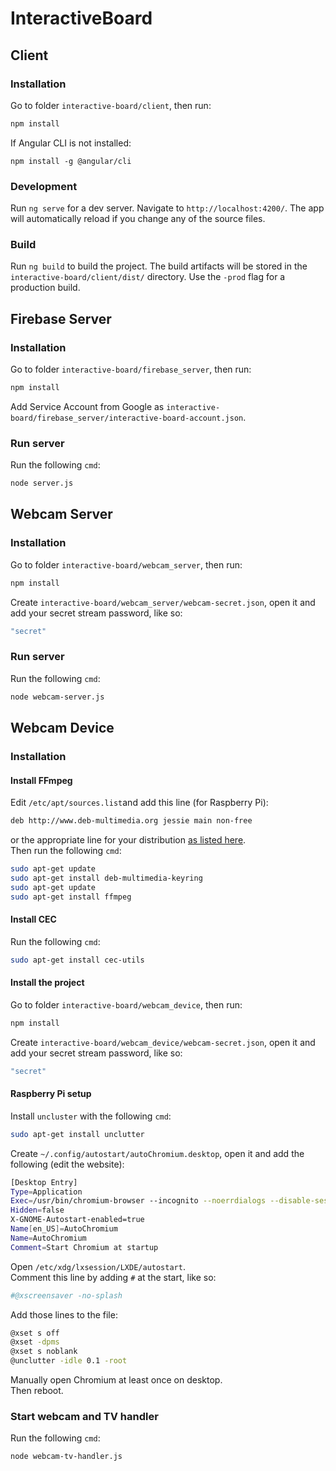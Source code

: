 # InteractiveBoard

## Client
### Installation
Go to folder `interactive-board/client`, then run:
```bash
npm install
```
If Angular CLI is not installed:
```
npm install -g @angular/cli
```
### Development
Run `ng serve` for a dev server. Navigate to `http://localhost:4200/`. The app will automatically reload if you change any of the source files.

### Build
Run `ng build` to build the project. The build artifacts will be stored in the `interactive-board/client/dist/` directory. Use the `-prod` flag for a production build.

## Firebase Server
### Installation
Go to folder `interactive-board/firebase_server`, then run:
```bash
npm install
```
Add Service Account from Google as `interactive-board/firebase_server/interactive-board-account.json`.

### Run server
Run the following `cmd`:
```bash
node server.js
```

## Webcam Server
### Installation
Go to folder `interactive-board/webcam_server`, then run:
```bash
npm install
```
Create `interactive-board/webcam_server/webcam-secret.json`, open it and add your secret stream password, like so:
```bash
"secret"
```

### Run server
Run the following `cmd`:
```bash
node webcam-server.js
```

## Webcam Device
### Installation
#### Install FFmpeg
Edit `/etc/apt/sources.list`and add this line (for Raspberry Pi):
```bash
deb http://www.deb-multimedia.org jessie main non-free
```
or the appropriate line for your distribution [as listed here](http://www.deb-multimedia.org/).  
Then run the following `cmd`:
```bash
sudo apt-get update
sudo apt-get install deb-multimedia-keyring
sudo apt-get update
sudo apt-get install ffmpeg
```
#### Install CEC
Run the following `cmd`:
```bash
sudo apt-get install cec-utils
```
#### Install the project
Go to folder `interactive-board/webcam_device`, then run:
```bash
npm install
```
Create `interactive-board/webcam_device/webcam-secret.json`, open it and add your secret stream password, like so:
```bash
"secret"
```
#### Raspberry Pi setup
Install `uncluster` with the following `cmd`:
```bash
sudo apt-get install unclutter
```
Create `~/.config/autostart/autoChromium.desktop`, open it and add the following (edit the website):
```bash
[Desktop Entry]
Type=Application
Exec=/usr/bin/chromium-browser --incognito --noerrdialogs --disable-session-crashed-bubble --disable-infobars --kiosk http://www.website.com
Hidden=false
X-GNOME-Autostart-enabled=true
Name[en_US]=AutoChromium
Name=AutoChromium
Comment=Start Chromium at startup
```
Open `/etc/xdg/lxsession/LXDE/autostart`.  
Comment this line by adding `#` at the start, like so:
```bash
#@xscreensaver -no-splash
```
Add those lines to the file:
```bash
@xset s off
@xset -dpms
@xset s noblank
@unclutter -idle 0.1 -root
```
Manually open Chromium at least once on desktop.  
Then reboot.

### Start webcam and TV handler
Run the following `cmd`:
```bash
node webcam-tv-handler.js
```
